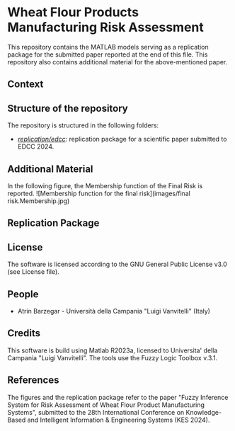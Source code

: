 # Wheat Flour Products Manufacturing Risk Assessment

This repository contains the MATLAB models serving as a replication package for the submitted paper reported at the end of this file. This repository also contains additional material for the above-mentioned paper.

## Context
<!-- @Atrin: here a breif summary of the scope and the context of the paper (no more than 4 lines) --> 


## Structure of the repository
The repository is structured in the following folders:
<!-- @Atrin: describe the content of the folders --> 
* *[replication/edcc](replication/edcc/README.md)*: replication package for a scientific paper submitted to EDCC 2024.



## Additional Material
<!-- @Atrin: put some description of the figures and the figures as well -->


In the following figure, the Membership function of the Final Risk is reported.
![Membership function for the final risk](images/final risk.Membership.jpg)


## Replication Package
<!-- @Atrin: describe here the instructions on how to replicate the work (how to run the models) --> 



## License
The software is licensed according to the GNU General Public License v3.0 (see License file).

## People
* Atrin Barzegar - Università della Campania "Luigi Vanvitelli" (Italy)

## Credits
This software is build using Matlab R2023a, licensed to Universita' della Campania "Luigi Vanvitelli". The tools use the Fuzzy Logic Toolbox v.3.1.

## References
The figures and the replication package refer to the paper "Fuzzy Inference System for Risk Assessment of Wheat Flour Product Manufacturing Systems", submitted to the 28th International Conference on Knowledge-Based and Intelligent Information & Engineering Systems (KES 2024).

